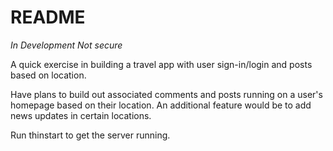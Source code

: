 # README

<!-- This README would normally document whatever steps are necessary to get the
application up and running.

Things you may want to cover:

* Ruby version

* System dependencies

* Configuration

* Database creation

* Database initialization

* How to run the test suite

* Services (job queues, cache servers, search engines, etc.)

* Deployment instructions

* ... -->

*In Development* *Not secure* 

A quick exercise in building a travel app with user sign-in/login and posts based on location. 

Have plans to build out associated comments and posts running on a user's homepage based on their location. An additional feature would be to add news updates in certain locations.

Run thinstart to get the server running. 
